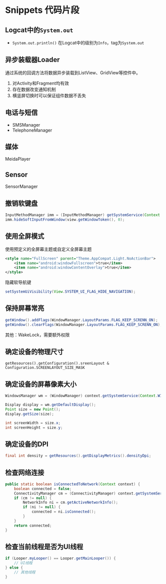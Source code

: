 # Snippets 代码片段

## Logcat中的`System.out`

- `System.out.println()` 在Logcat中的级别为`Info`，tag为`System.out`

## 异步装载器Loader

通过系统的回调方法将数据异步装载到ListView、GridView等控件中。

1. 对Activity和Fragment均有效
2. 存在数据改变通知机制
3. 横竖屏切换时可以保证组件数据不丢失

## 电话与短信

- SMSManager
- TelephoneManager

## 媒体

MeidaPlayer

## Sensor

SensorManager

## 撤销软键盘

```java
InputMethodManager imm = (InputMethodManager) getSystemService(Context.INPUT_METHOD_SERVICE);
imm.hideSoftInputFromWindow(view.getWindowToken(), 0);
```

## 使用全屏模式

使用预定义的全屏幕主题或自定义全屏幕主题

```xml
<style name="FullScreen" parent="Theme.AppCompat.Light.NoActionBar">
    <item name="android:windowFullscreen">true</item>
    <item name="android:windowContentOverlay">true</item>
</style>
```

隐藏软导航键

```java
setSystemUiVisibility(View.SYSTEM_UI_FLAG_HIDE_NAVIGATION);
```

## 保持屏幕常亮

```java
getWindow().addFlags(WindowManager.LayoutParams.FLAG_KEEP_SCRENN_ON);
getWindow().clearFlags(WindowManager.LayoutParams.FLAG_KEEP_SCRENN_ON);
```

其他：WakeLock，需要额外权限

## 确定设备的物理尺寸

`getResources().getConfiguration().sreenLayout & Configuration.SCREENLAYOUT_SIZE_MASK`

## 确定设备的屏幕像素大小

```java
WindowsManager wm = (WindowManager) context.getSystemService(Context.WINDOWS_SERVICE);

Display display = wm.getDefaultDisplay();
Point size = new Point();
display.getSize(size);

int screenWidth = size.x;
int screenHeight = size.y;
```

## 确定设备的DPI

```java
final int density = getResources().getDisplayMetrics().densityDpi;
```

## 检查网络连接

```java
public static boolean isConnectedToNetwork(Context context) {
    boolean connected = false;
    ConnectivityManager cm = (ConnectivityManager) context.getSystemService(Context.CONNECTIVITY_SERVICE);
    if (cm != null) {
        NetworkInfo ni = cm.getActiveNetworkInfo();
        if (ni != null) {
            connected = ni.isConnected();
        }
    }
    return connected;
}
```

## 检查当前线程是否为UI线程

```java
if (Looper.myLooper() == Looper.getMainLooper()) {
    // UI线程
} else {
    // 其他线程
}
```
